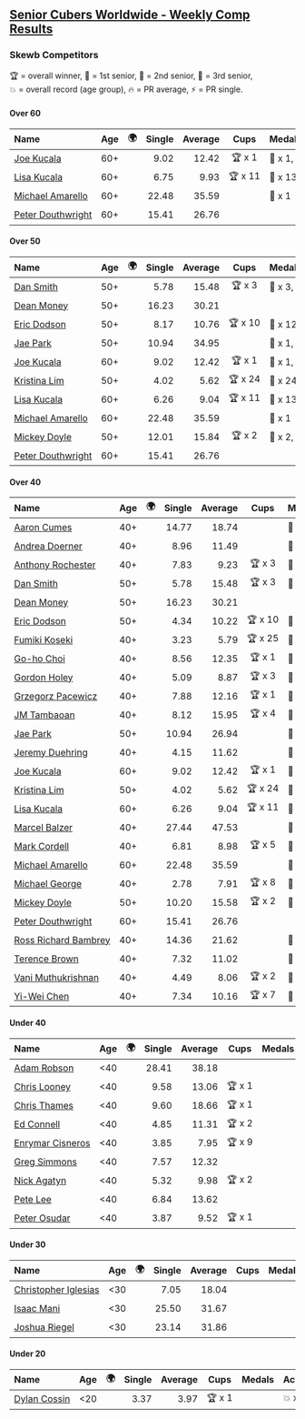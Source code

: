 <style>table {white-space: nowrap;}</style>
<link rel="stylesheet" type="text/css" href="/scw-comp/css/flags.css" />

## [Senior Cubers Worldwide - Weekly Comp Results](/scw-comp/results/)
### Skewb Competitors

<span style="white-space: nowrap;">🏆 = overall winner</span>, <span style="white-space: nowrap;">🥇 = 1st senior</span>, <span style="white-space: nowrap;">🥈 = 2nd senior</span>, <span style="white-space: nowrap;">🥉 = 3rd senior</span>, <span style="white-space: nowrap;">💥 = overall record (age group)</span>, <span style="white-space: nowrap;">🔥 = PR average</span>, <span style="white-space: nowrap;">⚡ = PR single</span>.

#### Over 60

| Name | Age | 🌍 | Single | Average | Cups | Medals | Achievements |
| :-- | :--: | :--: | --: | --: | :--: | :-- | :-- |
| [Joe Kucala](../../persons/joe_kucala/skewb.md) | 60+ | <i class="flag flag-US" /> | 9.02 | 12.42 | 🏆 x 1 | 🥇 x 1, 🥈 x 5, 🥉 x 16 | 💥 x 5, 🔥 x 5, ⚡ x 5 |
| [Lisa Kucala](../../persons/lisa_kucala/skewb.md) | 60+ | <i class="flag flag-US" /> | 6.75 | 9.93 | 🏆 x 11 | 🥇 x 13, 🥈 x 25, 🥉 x 10 | 💥 x 16, 🔥 x 15, ⚡ x 11 |
| [Michael Amarello](../../persons/michael_amarello/skewb.md) | 60+ | <i class="flag flag-US" /> | 22.48 | 35.59 |  | 🥉 x 1 | 🔥 x 3, ⚡ x 2 |
| [Peter Douthwright](../../persons/peter_douthwright/skewb.md) | 60+ | <i class="flag flag-CA" /> | 15.41 | 26.76 |  |  | 💥 x 1, 🔥 x 1, ⚡ x 1 |

#### Over 50

| Name | Age | 🌍 | Single | Average | Cups | Medals | Achievements |
| :-- | :--: | :--: | --: | --: | :--: | :-- | :-- |
| [Dan Smith](../../persons/dan_smith/skewb.md) | 50+ | <i class="flag flag-US" /> | 5.78 | 15.48 | 🏆 x 3 | 🥇 x 3, 🥈 x 5, 🥉 x 4 | 💥 x 1, 🔥 x 6, ⚡ x 3 |
| [Dean Money](../../persons/dean_money/skewb.md) | 50+ | <i class="flag flag-US" /> | 16.23 | 30.21 |  |  | 🔥 x 2, ⚡ x 2 |
| [Eric Dodson](../../persons/eric_dodson/skewb.md) | 50+ | <i class="flag flag-US" /> | 8.17 | 10.76 | 🏆 x 10 | 🥇 x 12, 🥈 x 3, 🥉 x 1 | 🔥 x 7, ⚡ x 5 |
| [Jae Park](../../persons/jae_park/skewb.md) | 50+ | <i class="flag flag-US" /> | 10.94 | 34.95 |  | 🥇 x 1, 🥈 x 9 | 💥 x 4, 🔥 x 6, ⚡ x 6 |
| [Joe Kucala](../../persons/joe_kucala/skewb.md) | 60+ | <i class="flag flag-US" /> | 9.02 | 12.42 | 🏆 x 1 | 🥇 x 1, 🥈 x 5, 🥉 x 16 | 💥 x 5, 🔥 x 5, ⚡ x 5 |
| [Kristina Lim](../../persons/kristina_lim/skewb.md) | 50+ | <i class="flag flag-US" /> | 4.02 | 5.62 | 🏆 x 24 | 🥇 x 24, 🥉 x 1 | 💥 x 8, 🔥 x 10, ⚡ x 4 |
| [Lisa Kucala](../../persons/lisa_kucala/skewb.md) | 60+ | <i class="flag flag-US" /> | 6.26 | 9.04 | 🏆 x 11 | 🥇 x 13, 🥈 x 25, 🥉 x 10 | 💥 x 16, 🔥 x 15, ⚡ x 11 |
| [Michael Amarello](../../persons/michael_amarello/skewb.md) | 60+ | <i class="flag flag-US" /> | 22.48 | 35.59 |  | 🥉 x 1 | 🔥 x 3, ⚡ x 2 |
| [Mickey Doyle](../../persons/mickey_doyle/skewb.md) | 50+ | <i class="flag flag-US" /> | 12.01 | 15.84 | 🏆 x 2 | 🥇 x 2, 🥈 x 5, 🥉 x 5 | 🔥 x 8, ⚡ x 6 |
| [Peter Douthwright](../../persons/peter_douthwright/skewb.md) | 60+ | <i class="flag flag-CA" /> | 15.41 | 26.76 |  |  | 💥 x 1, 🔥 x 1, ⚡ x 1 |

#### Over 40

| Name | Age | 🌍 | Single | Average | Cups | Medals | Achievements |
| :-- | :--: | :--: | --: | --: | :--: | :-- | :-- |
| [Aaron Cumes](../../persons/aaron_cumes/skewb.md) | 40+ | <i class="flag flag-GB" /> | 14.77 | 18.74 |  | 🥈 x 4 | 🔥 x 4, ⚡ x 2 |
| [Andrea Doerner](../../persons/andrea_doerner/skewb.md) | 40+ | <i class="flag flag-DE" /> | 8.96 | 11.49 |  | 🥇 x 1, 🥈 x 1, 🥉 x 1 | 🔥 x 2, ⚡ x 2 |
| [Anthony Rochester](../../persons/anthony_rochester/skewb.md) | 40+ | <i class="flag flag-AU" /> | 7.83 | 9.23 | 🏆 x 3 | 🥇 x 5, 🥈 x 3 | 🔥 x 6, ⚡ x 5 |
| [Dan Smith](../../persons/dan_smith/skewb.md) | 50+ | <i class="flag flag-US" /> | 5.78 | 15.48 | 🏆 x 3 | 🥇 x 3, 🥈 x 5, 🥉 x 4 | 💥 x 1, 🔥 x 6, ⚡ x 3 |
| [Dean Money](../../persons/dean_money/skewb.md) | 50+ | <i class="flag flag-US" /> | 16.23 | 30.21 |  |  | 🔥 x 2, ⚡ x 2 |
| [Eric Dodson](../../persons/eric_dodson/skewb.md) | 50+ | <i class="flag flag-US" /> | 4.34 | 10.22 | 🏆 x 10 | 🥇 x 12, 🥈 x 3, 🥉 x 1 | 🔥 x 7, ⚡ x 5 |
| [Fumiki Koseki](../../persons/fumiki_koseki/skewb.md) | 40+ | <i class="flag flag-JP" /> | 3.23 | 5.79 | 🏆 x 25 | 🥇 x 25 | 💥 x 7, 🔥 x 7, ⚡ x 4 |
| [Go-ho Choi](../../persons/go_ho_choi/skewb.md) | 40+ | <i class="flag flag-KR" /> | 8.56 | 12.35 | 🏆 x 1 | 🥇 x 1 | 🔥 x 1, ⚡ x 1 |
| [Gordon Holey](../../persons/gordon_holey/skewb.md) | 40+ | <i class="flag flag-US" /> | 5.09 | 8.87 | 🏆 x 3 | 🥇 x 3, 🥈 x 7, 🥉 x 4 | 🔥 x 9, ⚡ x 5 |
| [Grzegorz Pacewicz](../../persons/grzegorz_pacewicz/skewb.md) | 40+ | <i class="flag flag-PL" /> | 7.88 | 12.16 | 🏆 x 1 | 🥇 x 1 | 🔥 x 1, ⚡ x 1 |
| [JM Tambaoan](../../persons/jm_tambaoan/skewb.md) | 40+ | <i class="flag flag-PH" /> | 8.12 | 15.95 | 🏆 x 4 | 🥇 x 5, 🥈 x 9, 🥉 x 5 | 🔥 x 6, ⚡ x 5 |
| [Jae Park](../../persons/jae_park/skewb.md) | 50+ | <i class="flag flag-US" /> | 10.94 | 26.94 |  | 🥇 x 1, 🥈 x 9 | 💥 x 4, 🔥 x 6, ⚡ x 6 |
| [Jeremy Duehring](../../persons/jeremy_duehring/skewb.md) | 40+ | <i class="flag flag-US" /> | 4.15 | 11.62 |  | 🥈 x 1 | 🔥 x 1, ⚡ x 1 |
| [Joe Kucala](../../persons/joe_kucala/skewb.md) | 60+ | <i class="flag flag-US" /> | 9.02 | 12.42 | 🏆 x 1 | 🥇 x 1, 🥈 x 5, 🥉 x 16 | 💥 x 5, 🔥 x 5, ⚡ x 5 |
| [Kristina Lim](../../persons/kristina_lim/skewb.md) | 50+ | <i class="flag flag-US" /> | 4.02 | 5.62 | 🏆 x 24 | 🥇 x 24, 🥉 x 1 | 💥 x 8, 🔥 x 10, ⚡ x 4 |
| [Lisa Kucala](../../persons/lisa_kucala/skewb.md) | 60+ | <i class="flag flag-US" /> | 6.26 | 9.04 | 🏆 x 11 | 🥇 x 13, 🥈 x 25, 🥉 x 10 | 💥 x 16, 🔥 x 15, ⚡ x 11 |
| [Marcel Balzer](../../persons/marcel_balzer/skewb.md) | 40+ | <i class="flag flag-DE" /> | 27.44 | 47.53 |  | 🥈 x 2, 🥉 x 1 | 🔥 x 3, ⚡ x 1 |
| [Mark Cordell](../../persons/mark_cordell/skewb.md) | 40+ | <i class="flag flag-US" /> | 6.81 | 8.98 | 🏆 x 5 | 🥇 x 5, 🥈 x 8, 🥉 x 2 | 🔥 x 5, ⚡ x 6 |
| [Michael Amarello](../../persons/michael_amarello/skewb.md) | 60+ | <i class="flag flag-US" /> | 22.48 | 35.59 |  | 🥉 x 1 | 🔥 x 3, ⚡ x 2 |
| [Michael George](../../persons/michael_george/skewb.md) | 40+ | <i class="flag flag-GB" /> | 2.78 | 7.91 | 🏆 x 8 | 🥇 x 10 | 💥 x 4, 🔥 x 3, ⚡ x 2 |
| [Mickey Doyle](../../persons/mickey_doyle/skewb.md) | 50+ | <i class="flag flag-US" /> | 10.20 | 15.58 | 🏆 x 2 | 🥇 x 2, 🥈 x 5, 🥉 x 5 | 🔥 x 8, ⚡ x 6 |
| [Peter Douthwright](../../persons/peter_douthwright/skewb.md) | 60+ | <i class="flag flag-CA" /> | 15.41 | 26.76 |  |  | 💥 x 1, 🔥 x 1, ⚡ x 1 |
| [Ross Richard Bambrey](../../persons/ross_richard_bambrey/skewb.md) | 40+ | <i class="flag flag-GB" /> | 14.36 | 21.62 |  | 🥉 x 1 | 🔥 x 2, ⚡ x 2 |
| [Terence Brown](../../persons/terence_brown/skewb.md) | 40+ | <i class="flag flag-NZ" /> | 7.32 | 11.02 |  | 🥈 x 2 | 🔥 x 1, ⚡ x 2 |
| [Vani Muthukrishnan](../../persons/vani_muthukrishnan/skewb.md) | 40+ | <i class="flag flag-IN" /> | 4.49 | 8.06 | 🏆 x 2 | 🥇 x 2, 🥈 x 1 | 🔥 x 3, ⚡ x 3 |
| [Yi-Wei Chen](../../persons/yi_wei_chen/skewb.md) | 40+ | <i class="flag flag-TW" /> | 7.34 | 10.16 | 🏆 x 7 | 🥇 x 8, 🥉 x 2 | 🔥 x 4, ⚡ x 4 |

#### Under 40

| Name | Age | 🌍 | Single | Average | Cups | Medals | Achievements |
| :-- | :--: | :--: | --: | --: | :--: | :-- | :-- |
| [Adam Robson](../../persons/adam_robson/skewb.md) | <40 | <i class="flag flag-GB" /> | 28.41 | 38.18 |  |  | 🔥 x 1, ⚡ x 1 |
| [Chris Looney](../../persons/chris_looney/skewb.md) | <40 | <i class="flag flag-US" /> | 9.58 | 13.06 | 🏆 x 1 |  | 🔥 x 2, ⚡ x 2 |
| [Chris Thames](../../persons/chris_thames/skewb.md) | <40 | <i class="flag flag-US" /> | 9.60 | 18.66 | 🏆 x 1 |  | 🔥 x 4, ⚡ x 2 |
| [Ed Connell](../../persons/ed_connell/skewb.md) | <40 | <i class="flag flag-IE" /> | 4.85 | 11.31 | 🏆 x 2 |  | 🔥 x 3, ⚡ x 3 |
| [Enrymar Cisneros](../../persons/enrymar_cisneros/skewb.md) | <40 | <i class="flag flag-VE" /> | 3.85 | 7.95 | 🏆 x 9 |  | 🔥 x 3, ⚡ x 5 |
| [Greg Simmons](../../persons/greg_simmons/skewb.md) | <40 | <i class="flag flag-GB" /> | 7.57 | 12.32 |  |  | 🔥 x 1, ⚡ x 1 |
| [Nick Agatyn](../../persons/nick_agatyn/skewb.md) | <40 | <i class="flag flag-AU" /> | 5.32 | 9.98 | 🏆 x 2 |  | 🔥 x 3, ⚡ x 3 |
| [Pete Lee](../../persons/pete_lee/skewb.md) | <40 | <i class="flag flag-GB" /> | 6.84 | 13.62 |  |  | 🔥 x 2, ⚡ x 3 |
| [Peter Osudar](../../persons/peter_osudar/skewb.md) | <40 | <i class="flag flag-CA" /> | 3.87 | 9.52 | 🏆 x 1 |  | 🔥 x 1, ⚡ x 1 |

#### Under 30

| Name | Age | 🌍 | Single | Average | Cups | Medals | Achievements |
| :-- | :--: | :--: | --: | --: | :--: | :-- | :-- |
| [Christopher Iglesias](../../persons/christopher_iglesias/skewb.md) | <30 | <i class="flag flag-US" /> | 7.05 | 18.04 |  |  | 🔥 x 2, ⚡ x 2 |
| [Isaac Mani](../../persons/isaac_mani/skewb.md) | <30 | <i class="flag flag-MX" /> | 25.50 | 31.67 |  |  | 🔥 x 1, ⚡ x 1 |
| [Joshua Riegel](../../persons/joshua_riegel/skewb.md) | <30 | <i class="flag flag-US" /> | 23.14 | 31.86 |  |  | 🔥 x 1, ⚡ x 1 |

#### Under 20

| Name | Age | 🌍 | Single | Average | Cups | Medals | Achievements |
| :-- | :--: | :--: | --: | --: | :--: | :-- | :-- |
| [Dylan Cossin](../../persons/dylan_cossin/skewb.md) | <20 | <i class="flag flag-US" /> | 3.37 | 3.97 | 🏆 x 1 |  | 💥 x 1, 🔥 x 1, ⚡ x 1 |


<!-- Global site tag (gtag.js) - Google Analytics -->
<script async src="https://www.googletagmanager.com/gtag/js?id=UA-86348435-3"></script>
<script>window.dataLayer = window.dataLayer || []; function gtag() {dataLayer.push(arguments);} gtag('js', new Date()); gtag('config', 'UA-86348435-3');</script>
